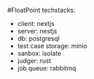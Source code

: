 #FloatPoint
techstacks:
- client: nextjs
- server: nestjs
- db: postgresql
- test case storage: minio
- sanbox: isolate
- judger: rust
- job queue: rabbitmq
